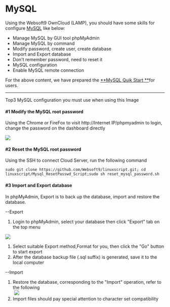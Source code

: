 # MySQL

Using the Websoft9 OwnCloud (LAMP), you should have some skills for configure [MySQL](https://dev.mysql.com/doc/refman/8.0/en/server-administration.html) like below:

- Manage MySQL by GUI tool phpMyAdmin
- Manage MySQL by command
- Modify password, create user, create database
- Import and Export database
- Don't remember password, need to reset it
- MySQL configuration
- Enable MySQL remote connection 

For the above content, we have prepared the [**MySQL Quik Start **](https://en.websoft9.com/docs/mysql)for users.

------

Top3 MySQL configuration you must use when using this Image

<a name="44afaaa9"></a>
#### #1 Modify the MySQL root password
Using the Chrome or FireFox to visit http://Internet IP/phpmyadmin to login, change the password on the dashboard directly

[![](https://cdn.nlark.com/yuque/0/2019/png/152462/1554199408257-9fe14b76-94bf-472d-bfc3-66b3ee662732.png#align=left&display=inline&height=351&originHeight=453&originWidth=962&status=done&width=746)](http://libs.websoft9.com/Websoft9/DocsPicture/en/phpmyadmin/phpmyadmin-changepwds-websoft9.png)

<a name="bb311254"></a>
#### #2 Reset the MySQL root password
Using the SSH to connect Cloud Server, run the following command

```shell
sudo git clone https://github.com/Websoft9/linuxscript.git; cd linuxscript/Mysql_ResetPasswd_Script;sudo sh reset_mysql_password.sh
```



<a name="aa276cf5"></a>
#### #3 Import and Export database

In phpMyAdmin, Export is to back up the database, import and restore the database.

--Export

1. Login to phpMyAdmin, select your database then click "Export" tab on the top menu

[![](https://cdn.nlark.com/yuque/0/2019/png/152462/1552893080852-998cabe4-c3e3-4e62-8b1c-8c1f906056de.png#align=left&display=inline&height=426&originHeight=568&originWidth=960&size=0&status=done&width=720)](http://libs.websoft9.com/Websoft9/DocsPicture/en/phpmyadmin/phpmyadmin-export-websoft9.png)
1. Select suitable Export method,Format for you, then click the "Go" button to start export
1. After the database backup file (.sql suffix) is generated, save it to the local computer

--Import

1. Restore the database, corresponding to the "Import" operation, refer to the following<br /> [![](https://cdn.nlark.com/yuque/0/2019/png/152462/1552893338514-ee63eab8-17ec-4613-8685-d57e111026a2.png#align=left&display=inline&height=659&originHeight=881&originWidth=962&size=0&status=done&width=720)](http://libs.websoft9.com/Websoft9/DocsPicture/en/phpmyadmin/phpmyadmin-import-websoft9.png)
1. Import files should pay special attention to character set compatibility

